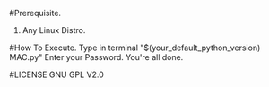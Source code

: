 #Prerequisite.
1. Any Linux Distro.

#How To Execute.
Type in terminal "$(your_default_python_version) MAC.py"
Enter your Password.
You're all done.

#LICENSE
GNU GPL V2.0
  
